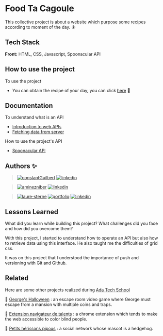 # Food Ta Cagoule

This collective project is about a website which purpose some recipes according to moment of the day. ☀

## Tech Stack

**Front:** HTML, CSS, Javascript, Spoonacular API

## How to use the project

To use the project
- You can obtain the recipe of your day, you can click [here](https://laure-sterne.github.io/foodtacagoule-teamgsz/) 🍲
    
## Documentation

To understand what is an API
- [Introduction to web APIs](https://developer.mozilla.org/en-US/docs/Learn/JavaScript/Client-side_web_APIs/Introduction) 
- [Fetching data from server](https://developer.mozilla.org/en-US/docs/Learn/JavaScript/Client-side_web_APIs/Fetching_data)

How to use the project's API
- [Spoonacular API](https://spoonacular.com/food-api/docs)

## Authors ✨

>  [![constantGuilbert](https://img.shields.io/badge/constant_guilbert-000?style=for-the-badge&logo=github&logoColor=white)](https://github.com/Astating)
> [![linkedin](https://img.shields.io/badge/linkedin-0A66C2?style=for-the-badge&logo=linkedin&logoColor=white)](https://www.linkedin.com/in/constant-guilbert/)

> [![aminezniber](https://img.shields.io/badge/amine_zniber-000?style=for-the-badge&logo=github&logoColor=white)](https://github.com/zniberfr)
> [![linkedin](https://img.shields.io/badge/linkedin-0A66C2?style=for-the-badge&logo=linkedin&logoColor=white)](https://www.linkedin.com/in/amine-zniber-896908231/)

> [![laure-sterne](https://img.shields.io/badge/laure_sterne-000?style=for-the-badge&logo=github&logoColor=white)](https://github.com/laure-sterne)
> [![portfolio](https://img.shields.io/badge/portfolio-26C200?style=for-the-badge&logo=ko-fi&logoColor=white)]()
> [![linkedin](https://img.shields.io/badge/linkedin-0A66C2?style=for-the-badge&logo=linkedin&logoColor=white)](https://www.linkedin.com/in/laure-sterne-3729a5144/)

## Lessons Learned

What did you learn while building this project? What challenges did you face and how did you overcome them?

With this project, I started to understand how to operate an API but also how to retrieve data using this interface. He also taught me the difficulties of grid css.

It was on this project that I understood the importance of push and versioning with Git and Github.

## Related

Here are some other projects realized during [Ada Tech School](https://adatechschool.fr/)

  👾 [George's Halloween](https://github.com/laure-sterne/video-game-george-halloween) : an escape room video game where George must escape from a mansion with multiple coins and traps.

  🦔 [Extension navigateur de talents](https://github.com/laure-sterne/extention-navigateur-de-talents-i-m-l) : a chrome extension which tends to make the web accessible to color blind people.

  🌈 [Petits hérissons pipous](https://github.com/laure-sterne/social-network-php-petit-herisson-pipou) : a social network whose mascot is a hedgehog. 

